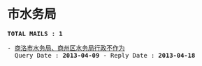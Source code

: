 # 市水务局
<pre><b>TOTAL MAILS : 1</b></pre>
<pre>
- <a href="../../categories/mails/1709.md">商洛市水务局、商州区水务局行政不作为</a><br/>  Query Date : <b>2013-04-09</b> - Reply Date : <b>2013-04-18</b>
</pre>